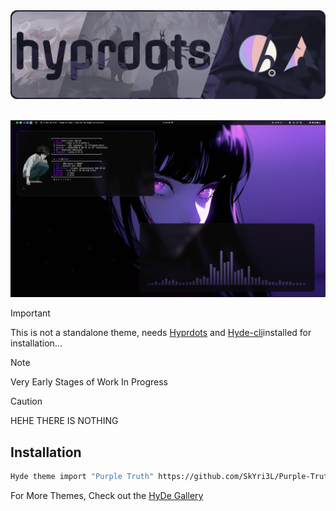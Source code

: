 <div align = center><img src="https://raw.githubusercontent.com/prasanthrangan/hyprdots/main/Source/assets/hyprdots_banner.png"><br><br></div>


![t0](./Screenshots/Center.png)
<!--
![t1](./Screenshots/Rofi.png)
![t2](./Screenshots/Selection.png)
![t3](./Screenshots/Apps.png)
![t4](./Screenshots/Folders.png)
-->
> [!IMPORTANT]
> This is not a standalone theme, needs [Hyprdots](https://github.com/prasanthrangan/hyprdots) and [Hyde-cli](https://github.com/HyDE-Project/Hyde-cli)installed for installation...

> [!NOTE]
> Very Early Stages of Work In Progress

> [!CAUTION]
> HEHE THERE IS NOTHING 

## Installation

```sh
Hyde theme import "Purple Truth" https://github.com/SkYri3L/Purple-Truth
```

For More Themes, Check out the [HyDe Gallery](https://github.com/kRHYME7/hyde-gallery)
